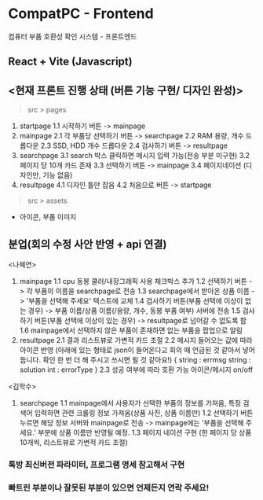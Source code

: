 # CompatPC - Frontend

컴퓨터 부품 호환성 확인 시스템 - 프론트엔드

## React + Vite (Javascript)

## <현재 프론트 진행 상태 (버튼 기능 구현/ 디자인 완성)>
> src > pages
1. startpage 
1.1 시작하기 버튼 -> mainpage
2. mainpage
2.1 각 부품당 선택하기 버튼 -> searchpage
2.2 RAM 용량, 개수 드롭다운
2.3 SSD, HDD 개수 드롭다운
2.4 검사하기 버튼 -> resultpage
3. searchpage
3.1 search 박스 클릭하면 메시지 입력 가능(전송 부분 미구현)
3.2 페이지 당 10개 카드 존재
3.3 선택하기 버튼 -> mainpage
3.4 페이지네이션 (디자인만, 기능 없음)
4. resultpage
4.1 디자인 틀만 잡음
4.2 처음으로 버튼 -> startpage

> src > assets
- 아이콘, 부품 이미지

## 분업(회의 수정 사안 반영 + api 연결)

<나혜연>
1. mainpage
1.1 cpu 동봉 쿨러/내장그래픽 사용 체크박스 추가
1.2 선택하기 버튼 -> 각 부품의 이름을 searchpage로 전송
1.3 searchpage에서 받아온 상품 이름 -> '부품을 선택해 주세요' 텍스트에 교체
1.4 검사하기 버튼(부품 선택에 이상이 없는 경우) -> 부품 이름/상품 이름(/용량, 개수, 동봉 부품 여부) 서버에 전송
1.5 검사하기 버튼(부품 선택에 이상이 있는 경우) -> resultpage로 넘어갈 수 없도록 함
1.6 mainpage에서 선택하지 않은 부품이 존재하면 없는 부품을 팝업으로 알림
2. resultpage
2.1 결과 리스트뷰로 가변적 카드 조절
2.2 메시지 들어오는 값에 따라 아이콘 반영 (아래에 있는 형태로 json이 들어온다고 회의 때 언급된 것 같아서 넣어둡니다. 확인 한 번 더 해 주시고 쓰시면 될 것 같아요!)
{
string : errmsg
string : solution
int : errorType
}
2.3 성공 여부에 따라 호환 가능 아이콘/메시지 on/off


<김학수>
1. searchpage 
1.1 mainpage에서 사용자가 선택한 부품의 정보를 가져옴, 특정 검색어 입력하면 관련 크롤링 정보 가져옴(상품 사진, 상품 이름만)
1.2 선택하기 버튼 누르면 해당 정보 서버와 mainpage로 전송 -> mainpage에는 '부품을 선택해 주세요.' 부분에 상품 이름만 반영될 예정.
1.3 페이지 네이션 구현 (한 페이지 당 상품 10개씩, 리스트뷰로 가변적 카드 조절)

### 톡방 최신버전 파라미터, 프로그램 명세 참고해서 구현
### 빠트린 부분이나 잘못된 부분이 있으면 언제든지 연락 주세요!